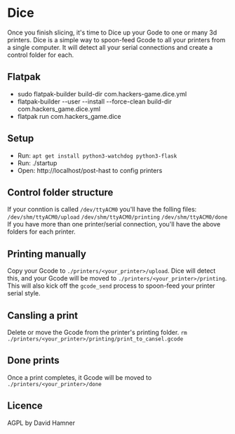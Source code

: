 # Dice
Once you finish slicing, it's time to Dice up your Gode to one or many 3d printers. 
Dice is a simple way to spoon-feed Gcode to all your printers from a single computer. It will detect all your serial connections and create a control folder for each.

Flatpak
---
 - sudo flatpak-builder build-dir com.hackers-game.dice.yml
 - flatpak-builder --user --install --force-clean build-dir com.hackers_game.dice.yml
 - flatpak run com.hackers_game.dice

Setup
---
 - Run: `apt get install python3-watchdog python3-flask`
 - Run: ./startup
 - Open: http://localhost/post-hast to config printers

Control folder structure
----
If your conntion is called `/dev/ttyACM0` you'll have the folling files:
`/dev/shm/ttyACM0/upload`
`/dev/shm/ttyACM0/printing`
`/dev/shm/ttyACM0/done`
If you have more than one printer/serial connection, you'll have the above folders for each printer. 

Printing manually
---
Copy your Gcode to `./printers/<your_printer>/upload`.
Dice will detect this, and your Gcode will be moved to `./printers/<your_printer>/printing`. This will also kick off the `gcode_send` process to spoon-feed your printer serial style. 

Cansling a print
---
Delete or move the Gcode from the printer's printing folder.
`rm ./printers/<your_printer>/printing/print_to_cansel.gcode`

Done prints
---
Once a print completes, it Gcode will be moved to `./printers/<your_printer>/done`

Licence
---
AGPL by David Hamner
